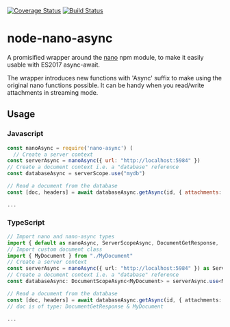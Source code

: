 [![Coverage Status](https://coveralls.io/repos/github/vanioinformatika/node-nano-async/badge.svg?branch=master)](https://coveralls.io/github/vanioinformatika/node-nano-async?branch=master)
[![Build Status](https://travis-ci.org/vanioinformatika/node-nano-async.svg?branch=master)](https://travis-ci.org/vanioinformatika/node-nano-async)

# node-nano-async
A promisified wrapper around the [nano](http://npmjs.com/package/nano) npm module,
to make it easily usable with ES2017 async-await.

The wrapper introduces new functions with 'Async' suffix to make using the original nano functions possible. It can be handy when you read/write attachments in streaming mode.

## Usage

### Javascript

```js
const nanoAsync = require('nano-async') (
  // Create a server context
const serverAsync = nanoAsync({ url: "http://localhost:5984" })
// Create a document context i.e. a "database" reference
const databaseAsync = serverScope.use("mydb")

// Read a document from the database
const [doc, headers] = await databaseAsync.getAsync(id, { attachments: true })

...

```

### TypeScript

```ts
// Import nano and nano-async types
import { default as nanoAsync, ServerScopeAsync, DocumentGetResponse, ... } from "nano-async"
// Import custom document class
import { MyDocument } from "./MyDocument"
// Create a server context
const serverAsync = nanoAsync({ url: "http://localhost:5984" }) as ServerScopeAsync
// Create a document context i.e. a "database" reference
const databaseAsync: DocumentScopeAsync<MyDocument> = serverAsync.use<MyDocument>("mydb")

// Read a document from the database
const [doc, headers] = await databaseAsync.getAsync(id, { attachments: true })
// doc is of type: DocumentGetResponse & MyDocument

...

```
